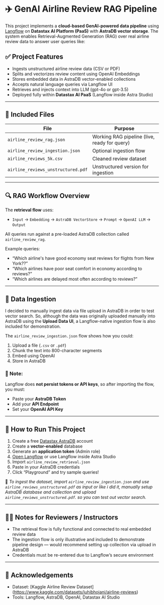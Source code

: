# ✈️ GenAI Airline Review RAG Pipeline

This project implements a **cloud-based GenAI-powered data pipeline** using [Langflow](https://www.langflow.org/) on **Datastax AI Platform (PaaS)** with **AstraDB vector storage**. The system enables Retrieval-Augmented Generation (RAG) over real airline review data to answer user queries like:


## ✅ Project Features

- Ingests unstructured airline review data (CSV or PDF)
- Splits and vectorizes review content using OpenAI Embeddings
- Stores embedded data in AstraDB vector-enabled collections
- Accepts natural language queries via Langflow UI
- Retrieves and injects context into LLM (gpt-4o or gpt-3.5)
- Deployed fully within **Datastax AI PaaS** (Langflow inside Astra Studio)

---

## 📂 Included Files

| File | Purpose |
|------|---------|
| `airline_review_rag.json` | Working RAG pipeline (live, ready for query) |
| `airline_review_ingestion.json` | Optional ingestion flow |
| `airline_reviews_5k.csv` | Cleaned review dataset |
| `airline_reviews_unstructured.pdf` | Unstructured version for ingestion |

---

## 🔍 RAG Workflow Overview

The **retrieval flow** uses:
- `Input` → `Embedding` → `AstraDB VectorStore` → `Prompt` → `OpenAI LLM` → `Output`

All queries run against a pre-loaded AstraDB collection called `airline_review_rag`.

Example queries:
- “Which airline's have good economy seat reviews for flights from New York??”
- “Which airlines have poor seat comfort in economy according to reviews?”
- “Which airlines are delayed most often according to reviews?”

---

## 🧾 Data Ingestion

I decided to manually ingest data via file upload in AstraDB in order to test vector search. So, although the data was originally uploaded manually into AstraDB using the **Upload Data UI**, a Langflow-native ingestion flow is also included for demonstration.

The `airline_review_ingestion.json` flow shows how you could:
1. Upload a file (`.csv` or `.pdf`)
2. Chunk the text into 800-character segments
3. Embed using OpenAI
4. Store in AstraDB

### 🔐 Note:
Langflow does **not persist tokens or API keys**, so after importing the flow, you must:
- Paste your **AstraDB Token**
- Add your **API Endpoint**
- Set your **OpenAI API Key**

---

## 🚀 How to Run This Project

1. Create a free [Datastax AstraDB](https://www.datastax.com/astra) account
2. Create a **vector-enabled** database
3. Generate an **application token** (Admin role)
4. [Open Langflow](https://www.langflow.org) or use Langflow inside Astra Studio
5. Import `airline_review_retrieval.json`
6. Paste in your AstraDB credentials
7. Click “Playground” and try sample queries!

📝 *To ingest the dataset, import `airline_review_ingestion.json` and use `airline_reviews_unstructured.pdf` as input or like i did it, manually setup AstraDB database and collection and upload `airline_reviews_unstructured.pdf`. so you can test out vector search.*

---

## 👨‍🏫 Notes for Reviewers / Instructors

- The retrieval flow is fully functional and connected to real embedded review data
- The ingestion flow is only illustrative and included to demonstrate pipeline design — would recommend setting up collection via upload in AstraDB
- Credentials must be re-entered due to Langflow’s secure environment

---


## 🙌 Acknowledgements

- Dataset: [Kaggle Airline Review Dataset] (https://www.kaggle.com/datasets/juhibhojani/airline-reviews)
- Tools: Langflow, AstraDB, OpenAI, Datastax AI Studio

